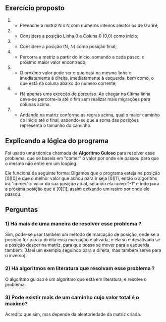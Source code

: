 ## Exercício proposto

1) - Preenche a matriz N x N com números inteiros aleatórios de 0 a 99;
2) - Considere a posição Linha 0 e Coluna 0 (0,0) como início;
3) - Considere a posição (N, N) como posição final;
4) - Percorra a matriz a partir do início, somando a cada passo, o próximo maior valor encontrado;
5) - O próximo valor pode ser o que está na mesma linha e imediatamente à direita, imediatamente à esquerda, bem como, o que está na coluna abaixo do numero corrente;
6) - Há apenas uma exceção de percurso. Ao chegar na última linha deve-se percorre-la até o fim sem realizar mais migrações para colunas acima. 
7) - Andando na matriz conforme as regras acima, qual o maior caminho do início até o final, sabendo-se que a soma das posições representa o tamanho do caminho.

## Explicando a lógica do programa

Foi usado uma técnica chamada de <strong>Algoritmo Guloso</strong> para resolver esse problema, que se baseia em "comer" o valor por onde ele passou para que o mesmo não entre em um looping.<br>

Ele funciona da seguinte forma: Digamos que o programa esteja na posição [0][0] e que o melhor valor que achou para ir seja [0][1], então o algoritmo irá "comer" o valor da sua posição atual, setando ela como "-1" e indo para a próxima posição que é [0][1], assim deixando um rastro por onde ele passou.

## Perguntas

### 1) Há mais de uma maneira de resolver esse problema ?

Sim, pode-se usar também um método de marcação de posição, onde se a posição for para a direita essa marcação é ativada, e ela só é desativada se a posição descer na matriz, para que possa se mover para a esquerda também. (Usei um exemplo seguindo para a direita, mas também serve para o inverso).

### 2) Há algoritmos em literatura que resolvam esse problema ?

O algoritmo guloso é um algoritmo que está em literatura, e resolve o problema.

### 3) Pode existir mais de um caminho cujo valor total é o maximo?

Acredito que sim, mas depende da aleatoriedade da matriz criada.
